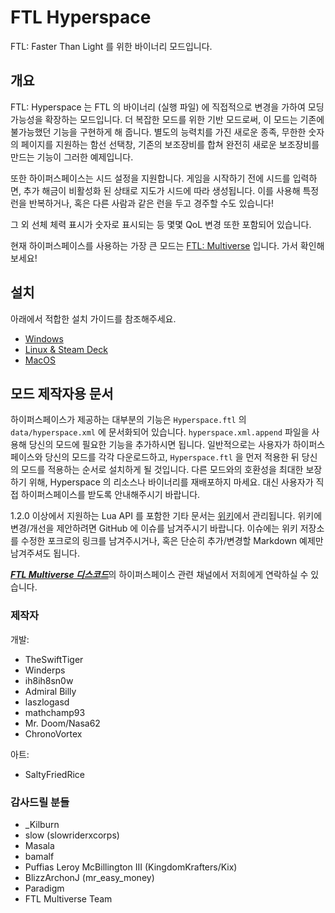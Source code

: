 # FTL Hyperspace

FTL: Faster Than Light 를 위한 바이너리 모드입니다.

## 개요

FTL: Hyperspace 는 FTL 의 바이너리 (실행 파일) 에 직접적으로 변경을 가하여 모딩 가능성을 확장하는 모드입니다. 더 복잡한 모드를 위한 기반 모드로써, 이 모드는 기존에 불가능했던 기능을 구현하게 해 줍니다. 별도의 능력치를 가진 새로운 종족, 무한한 숫자의 페이지를 지원하는 함선 선택창, 기존의 보조장비를 합쳐 완전히 새로운 보조장비를 만드는 기능이 그러한 예제입니다.

또한 하이퍼스페이스는 시드 설정을 지원합니다. 게임을 시작하기 전에 시드를 입력하면, 추가 해금이 비활성화 된 상태로 지도가 시드에 따라 생성됩니다. 이를 사용해 특정 런을 반복하거나, 혹은 다른 사람과 같은 런을 두고 경주할 수도 있습니다!

그 외 선체 체력 표시가 숫자로 표시되는 등 몇몇 QoL 변경 또한 포함되어 있습니다.

현재 하이퍼스페이스를 사용하는 가장 큰 모드는 [FTL: Multiverse](https://subsetgames.com/forum/viewtopic.php?f=11&t=35332) 입니다. 가서 확인해보세요!

## 설치

아래에서 적합한 설치 가이드를 참조해주세요.
- [Windows](install-guides/windows/index.html)
- [Linux & Steam Deck](install-guides/linux/)
- [MacOS](install-guides/mac/)

## 모드 제작자용 문서

하이퍼스페이스가 제공하는 대부분의 기능은 `Hyperspace.ftl` 의 `data/hyperspace.xml` 에 문서화되어 있습니다. `hyperspace.xml.append` 파일을 사용해 당신의 모드에 필요한 기능을 추가하시면 됩니다. 일반적으로는 사용자가 하이퍼스페이스와 당신의 모드를 각각 다운로드하고, `Hyperspace.ftl` 을 먼저 적용한 뒤 당신의 모드를 적용하는 순서로 설치하게 될 것입니다. 다른 모드와의 호환성을 최대한 보장하기 위해, Hyperspace 의 리소스나 바이너리를 재배포하지 마세요. 대신 사용자가 직접 하이퍼스페이스를 받도록 안내해주시기 바랍니다.

1.2.0 이상에서 지원하는 Lua API 를 포함한 기타 문서는 [위키](https://github.com/FTL-Hyperspace/FTL-Hyperspace/wiki)에서 관리됩니다. 위키에 변경/개선을 제안하려면 GitHub 에 이슈를 남겨주시기 바랍니다. 이슈에는 위키 저장소를 수정한 포크로의 링크를 남겨주시거나, 혹은 단순히 추가/변경할 Markdown 예제만 남겨주셔도 됩니다.

[***FTL Multiverse 디스코드***](https://discord.gg/hhs5ecx)의 하이퍼스페이스 관련 채널에서 저희에게 연락하실 수 있습니다.

### 제작자

개발:
- TheSwiftTiger
- Winderps
- ih8ih8sn0w
- Admiral Billy
- laszlogasd
- mathchamp93
- Mr. Doom/Nasa62
- ChronoVortex

아트:
- SaltyFriedRice

### 감사드릴 분들

- \_Kilburn
- slow (slowriderxcorps)
- Masala
- bamalf
- Puffias Leroy McBillington III (KingdomKrafters/Kix)
- BlizzArchonJ (mr_easy_money)
- Paradigm
- FTL Multiverse Team
